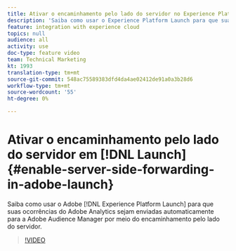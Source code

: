 ```yaml
---
title: Ativar o encaminhamento pelo lado do servidor no Experience Platform Launch
description: 'Saiba como usar o Experience Platform Launch para que suas ocorrências do Adobe Analytics sejam enviadas automaticamente para a Adobe Audience Manager por meio do encaminhamento pelo lado do servidor. '
feature: integration with experience cloud
topics: null
audience: all
activity: use
doc-type: feature video
team: Technical Marketing
kt: 1993
translation-type: tm+mt
source-git-commit: 548ac75589383dfd4da4ae02412de91a0a3b28d6
workflow-type: tm+mt
source-wordcount: '55'
ht-degree: 0%

---
```



# Ativar o encaminhamento pelo lado do servidor em [!DNL Launch] {#enable-server-side-forwarding-in-adobe-launch}

Saiba como usar o Adobe [!DNL Experience Platform Launch] para que suas ocorrências do Adobe Analytics sejam enviadas automaticamente para a Adobe Audience Manager por meio do encaminhamento pelo lado do servidor.

>[!VIDEO](https://video.tv.adobe.com/v/25172?quality=12)

